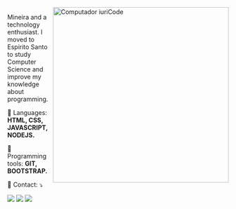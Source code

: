 <img src="https://raw.githubusercontent.com/MicaelliMedeiros/micaellimedeiros/master/image/computer-illustration.png" min-width="400px" max-width="400px" width="400px" align="right" alt="Computador iuriCode">

<p align="left"> 
  Mineira and a technology enthusiast. I moved to Espirito Santo to study Computer Science
  and improve my knowledge about programming.
</p>

<p align="left">
  🦄 Languages: <strong>HTML, CSS, JAVASCRIPT, NODEJS.</strong>
</p>

<p align="left">
  💼 Programming tools: <strong>GIT, BOOTSTRAP.</strong>
</p>

<p align="left">
  💌 Contact: ⤵️
</p>

<p align="left">
  <a href="mailto:pereirapjoy@gmail.com" alt="Gmail">
  <img src="https://img.shields.io/badge/-Gmail-FF0000?style=flat-square&labelColor=FF0000&logo=gmail&logoColor=white&link=joyce_paiva32@hotmail.com" /></a>

  <a href="https://www.linkedin.com/in/pereirajoyce" alt="Linkedin">
  <img src="https://img.shields.io/badge/-Linkedin-0e76a8?style=flat-square&logo=Linkedin&logoColor=white&link=https://www.linkedin.com/in/pereirajoyce" /></a>

  <a href="https://www.instagram.com/pereirajoy_/" alt="Instagram">
  <img src="https://img.shields.io/badge/-Instagram-DF0174?style=flat-square&labelColor=DF0174&logo=instagram&logoColor=white&link=https://www.instagram.com/pereirajoy_/"/></a>
</p>  
